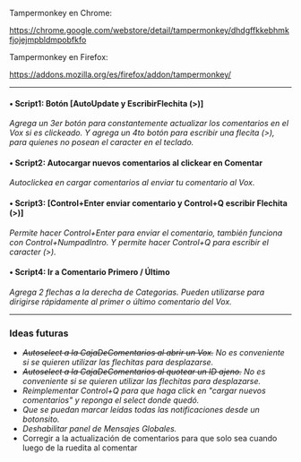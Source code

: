 Tampermonkey en Chrome:

https://chrome.google.com/webstore/detail/tampermonkey/dhdgffkkebhmkfjojejmpbldmpobfkfo

Tampermonkey en Firefox:

https://addons.mozilla.org/es/firefox/addon/tampermonkey/

---------------------------------------------------------------------------

#### • Script1: Botón [AutoUpdate y EscribirFlechita (>)]
*Agrega un 3er botón para constantemente actualizar los comentarios en el Vox si es clickeado. Y agrega un 4to botón para escribir una flecita (>), para quienes no posean el caracter en el teclado.*


#### • Script2: Autocargar nuevos comentarios al clickear en Comentar
*Autoclickea en cargar comentarios al enviar tu comentario al Vox.*


#### • Script3: [Control+Enter enviar comentario y Control+Q escribir Flechita (>)]
*Permite hacer Control+Enter para enviar el comentario, también funciona con Control+NumpadIntro. Y permite hacer Control+Q para escribir el caracter (>).*

#### • Script4: Ir a Comentario Primero / Último
*Agrega 2 flechas a la derecha de Categorias. Pueden utilizarse para dirigirse rápidamente al primer o último comentario del Vox.*

---------------------------------------------------------------------------

### Ideas futuras ###
- *~~Autoselect a la CajaDeComentarios al abrir un Vox.~~ No es conveniente si se quieren utilizar las flechitas para desplazarse.*
- *~~Autoselect a la CajaDeComentarios al quotear un ID ajeno.~~ No es conveniente si se quieren utilizar las flechitas para desplazarse.*
- *Reimplementar Control+Q para que haga click en "cargar nuevos comentarios" y reponga el select donde quedó.*
- *Que se puedan marcar leídas todas las notificaciones desde un botonsito.*
- *Deshabilitar panel de Mensajes Globales.*
- Corregir a la actualización de comentarios para que solo sea cuando luego de la ruedita al comentar
